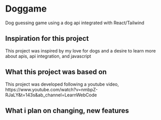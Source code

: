 # Doggame
Dog guessing game using a dog api integrated with React/Tailwind

<H2>
<strong>Inspiration for this project</strong>
</H2>
This project was inspired by my love for dogs and a desire to learn more about apis, api integration, and javascript

<H2>
<strong>What this project was based on</strong>
</H2>
This project was developed following a youtube video, https://www.youtube.com/watch?v=nmbpZ-RJaLY&t=143s&ab_channel=LearnWebCode

<H2>
<strong> What i plan on changing, new features</strong>
</H2>
